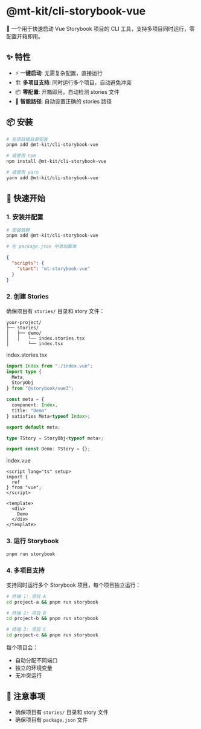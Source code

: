 # @mt-kit/cli-storybook-vue

🚀 一个用于快速启动 Vue Storybook 项目的 CLI 工具，支持多项目同时运行，零配置开箱即用。

## ✨ 特性

- ⚡ **一键启动**: 无需复杂配置，直接运行
- 🏗️ **多项目支持**: 同时运行多个项目，自动避免冲突
- 📦 **零配置**: 开箱即用，自动检测 stories 文件
- 🎯 **智能路径**: 自动设置正确的 stories 路径

## 📦 安装

```bash
# 在项目根目录安装
pnpm add @mt-kit/cli-storybook-vue

# 或使用 npm
npm install @mt-kit/cli-storybook-vue

# 或使用 yarn
yarn add @mt-kit/cli-storybook-vue
```

## 🚀 快速开始

### 1. 安装并配置

```bash
# 安装依赖
pnpm add @mt-kit/cli-storybook-vue

# 在 package.json 中添加脚本
```

```json
{
  "scripts": {
    "start": "mt-storybook-vue"
  }
}
```

### 2. 创建 Stories

确保项目有 `stories/` 目录和 story 文件：

```text
your-project/
├── stories/
│   ├── demo/
│   │   └── index.stories.tsx
│       └── index.tsx
```

index.stories.tsx

```ts
import Index from "./index.vue";
import type {
  Meta,
  StoryObj
} from "@storybook/vue3";

const meta = {
  component: Index,
  title: "Demo"
} satisfies Meta<typeof Index>;

export default meta;

type TStory = StoryObj<typeof meta>;

export const Demo: TStory = {};
```

index.vue

```vue
<script lang="ts" setup>
import {
  ref
} from "vue";
</script>

<template>
  <div>
    Demo
  </div>
</template>
```

### 3. 运行 Storybook

```bash
pnpm run storybook
```

### 4. 多项目支持

支持同时运行多个 Storybook 项目，每个项目独立运行：

```bash
# 终端 1: 项目 A
cd project-a && pnpm run storybook

# 终端 2: 项目 B  
cd project-b && pnpm run storybook

# 终端 3: 项目 C
cd project-c && pnpm run storybook
```

每个项目会：

- 自动分配不同端口
- 独立的环境变量
- 无冲突运行

## 📝 注意事项

- 确保项目有 `stories/` 目录和 story 文件
- 确保项目有 `package.json` 文件
